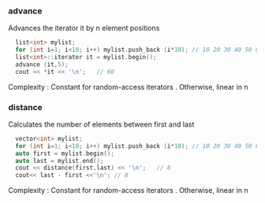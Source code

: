 ### advance 

Advances the iterator it by n element positions
```cpp
  list<int> mylist;
  for (int i=1; i<10; i++) mylist.push_back (i*10); // 10 20 30 40 50 60 70 80 90
  list<int>::iterator it = mylist.begin();
  advance (it,5);
  cout << *it << '\n';   // 60
```
Complexity : Constant for random-access iterators . Otherwise, linear in n

### distance 

Calculates the number of elements between first and last
```cpp
  vector<int> mylist;
  for (int i=1; i<10; i++) mylist.push_back (i*10); // 10 20 30 40 50 60 70 80 90
  auto first = mylist.begin();
  auto last = mylist.end();
  cout << distance(first,last) << '\n';   // 8
  cout<< last - first <<'\n'; // 8
```
Complexity : Constant for random-access iterators . Otherwise, linear in n

